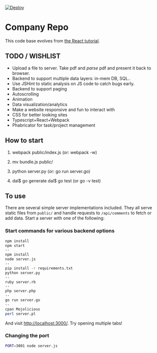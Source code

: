 [![Deploy](https://www.herokucdn.com/deploy/button.png)](https://heroku.com/deploy)

# Company Repo

This code base evolves from [the React tutorial](http://facebook.github.io/react/docs/tutorial.html).

## TODO / WISHLIST
- Upload a file to server. Take pdf and *parse* pdf and present it back to browser.
- Backend to support multiple data layers: in-mem DB, SQL..
- Use JSHint to static analysis on JS code to catch bugs early.
- Backend to support paging
- Autoscrolling
- Animation
- Data visualization/analytics
- Make a website responsive and fun to interact with
- CSS for better looking sites
- Typescript+React+Webpack
- Phabricator for task/project management


## How to start
1. webpack public/index.js (or: webpack -w)
2. mv bundle.js public/
3. python server.py (or: go run server.go)

4. dal$ go generate
   dal$ go test (or go -v test)

## To use

There are several simple server implementations included. They all serve static files from `public/` and handle requests to `/api/comments` to fetch or add data. Start a server with one of the following:

### Start commands for various backend options

```sh
npm install
npm start
--
npm install
node server.js
--
pip install -r requirements.txt
python server.py
--
ruby server.rb
--
php server.php
--
go run server.go
--
cpan Mojolicious
perl server.pl
```
And visit <http://localhost:3000/>. Try opening multiple tabs!

### Changing the port

```sh
PORT=3001 node server.js
```
